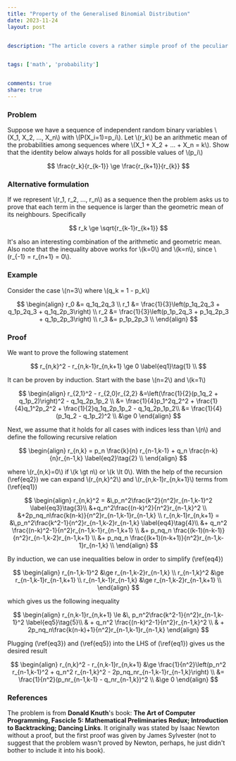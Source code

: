 ```yaml
---
title: "Property of the Generalised Binomial Distribution"
date: 2023-11-24
layout: post


description: "The article covers a rather simple proof of the peculiar property of the generalised binomial distribution"


tags: ['math', 'probability']


comments: true
share: true
---
```



### Problem


Suppose we have a sequence of independent random binary variables \\(X_1, X_2, ..., X_n\\) with \\(P(X_i=1)=p_i\\). Let \\(r_k\\) be an arithmetic mean of the probabilities among sequences where \\(X_1 + X_2 + ... + X_n = k\\). Show that the identity below always holds for all possible values of \\(p_i\\)


$$
\frac{r_k}{r_{k-1}} \ge \frac{r_{k+1}}{r_{k}}
$$


### Alternative formulation


If we represent \\(r_1, r_2, ..., r_n\\) as a sequence then the problem asks us to prove that each term in the sequence is larger than the geometric mean of its neighbours. Specifically


$$
r_k \ge \sqrt{r_{k-1}r_{k+1}}
$$


It's also an interesting combination of the arithmetic and geometric mean. Also note that the inequality above works for \\(k=0\\) and \\(k=n\\), since \\(r_{-1} = r_{n+1} = 0\\).


### Example


Consider the case \\(n=3\\) where \\(q_k = 1 - p_k\\)


$$
\begin{align}
r_0 &= q_1q_2q_3 \\
r_1 &= \frac{1}{3}\left(p_1q_2q_3 + q_1p_2q_3 + q_1q_2p_3\right) \\
r_2 &= \frac{1}{3}\left(p_1p_2q_3 + p_1q_2p_3 + q_1p_2p_3\right) \\
r_3 &= p_1p_2p_3 \\
\end{align}
$$


### Proof


We want to prove the following statement


$$
r_{n,k}^2 - r_{n,k-1}r_{n,k+1} \ge 0 \label{eq1}\tag{1} \\
$$


It can be proven by induction. Start with the base \\(n=2\\) and \\(k=1\\)


$$
\begin{align}
r_{2,1}^2 - r_{2,0}r_{2,2} &=\left(\frac{1}{2}(p_1q_2 + q_1p_2)\right)^2 - q_1q_2p_1p_2  \\
                          &= \frac{1}{4}p_1^2q_2^2 + \frac{1}{4}q_1^2p_2^2 + \frac{1}{2}q_1q_2p_1p_2 - q_1q_2p_1p_2\\
                          &= \frac{1}{4}(p_1q_2 - q_1p_2)^2 \\
                          &\ge 0
\end{align}
$$




Next, we assume that it holds for all cases with indices less than \\(n\\) and define the following recursive relation


$$
\begin{align}
r_{n,k} = p_n \frac{k}{n} r_{n-1,k-1} + q_n \frac{n-k}{n}r_{n-1,k} \label{eq2}\tag{2} \\
\end{align}
$$




where \\(r_{n,k}=0\\) if \\(k \gt n\\) or \\(k \lt 0\\). With the help of the recursion (\ref{eq2}) we can expand \\(r_{n,k}^2\\) and \\(r_{n,k-1}r_{n,k+1}\\) terms from (\ref{eq1})


$$
\begin{align}
r_{n,k}^2 = &\,p_n^2\frac{k^2}{n^2}r_{n-1,k-1}^2 \label{eq3}\tag{3}\\
           &+q_n^2\frac{(n-k)^2}{n^2}r_{n-1,k}^2 \\
           &+2p_nq_n\frac{k(n-k)}{n^2}r_{n-1,k-1}r_{n-1,k} \\
r_{n,k-1}r_{n,k+1} = &\,p_n^2\frac{k^2-1}{n^2}r_{n-1,k-2}r_{n-1,k} \label{eq4}\tag{4}\\
                    &+ q_n^2 \frac{(n-k)^2-1}{n^2}r_{n-1,k-1}r_{n-1,k+1} \\
                    &+ p_nq_n \frac{(k-1)(n-k-1)}{n^2}r_{n-1,k-2}r_{n-1,k+1} \\
                    &+ p_nq_n \frac{(k+1)(n-k+1)}{n^2}r_{n-1,k-1}r_{n-1,k} \\
\end{align}
$$


By induction, we can use inequalities below in order to simplify (\ref{eq4})


$$
\begin{align}
r_{n-1,k-1}^2 &\ge r_{n-1,k-2}r_{n-1,k} \\
r_{n-1,k}^2   &\ge r_{n-1,k-1}r_{n-1,k+1} \\
r_{n-1,k-1}r_{n-1,k} &\ge r_{n-1,k-2}r_{n-1,k+1} \\
\end{align}
$$


which gives us the following inequality


$$
\begin{align}
r_{n,k-1}r_{n,k+1} \le &\, p_n^2\frac{k^2-1}{n^2}r_{n-1,k-1}^2 \label{eq5}\tag{5}\\
                      & + q_n^2 \frac{(n-k)^2-1}{n^2}r_{n-1,k}^2 \\
                      & + 2p_nq_n\frac{k(n-k)+1}{n^2}r_{n-1,k-1}r_{n-1,k}
\end{align}
$$


Plugging (\ref{eq3}) and (\ref{eq5}) into the LHS of (\ref{eq1}) gives us the desired result


$$
\begin{align}
r_{n,k}^2 - r_{n,k-1}r_{n,k+1} &\ge \frac{1}{n^2}\left(p_n^2 r_{n-1,k-1}^2 + q_n^2 r_{n-1,k}^2 - 2p_nq_nr_{n-1,k-1}r_{n-1,k}\right) \\
                              &= \frac{1}{n^2}(p_nr_{n-1,k-1} - q_nr_{n-1,k})^2 \\
                              &\ge 0
\end{align}
$$


### References

The problem is from **Donald Knuth**'s book: **The Art of Computer Programming, Fascicle 5: Mathematical Preliminaries Redux; Introduction to Backtracking; Dancing Links**. It originally was stated by Isaac Newton without a proof, but the first proof was given by James Sylvester (not to suggest that the problem wasn't proved by Newton, perhaps, he just didn't bother to include it into his book).
